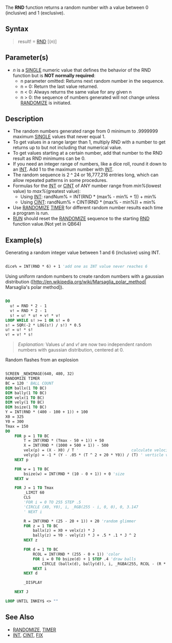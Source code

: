 The **RND** function returns a random number with a value between 0 (inclusive) and 1 (exclusive).

## Syntax
 
> result! = [RND](RND) [(*n*)]

## Parameter(s)

* *n* is a [SINGLE](SINGLE) numeric value that defines the behavior of the RND function but is **NOT normally required**:
    - n parameter omitted: Returns next random number in the sequence.
    - n = 0: Return the last value returned.
    - n < 0: Always returns the same value for any given n
    - n > 0: the sequence of numbers generated will not change unless [RANDOMIZE](RANDOMIZE) is initiated. 

## Description

* The random numbers generated range from 0 minimum to .9999999 maximum  [SINGLE](SINGLE) values that never equal 1.
* To get values in a range larger than 1, multiply RND with a number to get returns up to but not including that numerical value.
* To get values starting at a certain number, add that number to the RND result as RND minimums can be 0.
* If you need an integer range of numbers, like a dice roll, round it down to an [INT](INT). Add 1 to the maximum number with [INT](INT).
* The random sequence is 2 ^ 24 or 16,777,216 entries long, which can allow repeated patterns in some procedures.
* Formulas for the [INT](INT) or [CINT](CINT) of ANY number range from *min%*(lowest value) to *max%*(greatest value): 
  * Using [INT](INT): randNum% = INT(RND * (max% - min% + 1)) + min%
  * Using [CINT](CINT): randNum% = CINT(RND * (max% - min%)) + min%
* Use [RANDOMIZE](RANDOMIZE) [TIMER](TIMER) for different random number results each time a program is run. 
* [RUN](RUN) should reset the [RANDOMIZE](RANDOMIZE) sequence to the starting [RND](RND) function value.(Not yet in QB64)

## Example(s)

Generating a random integer value between 1 and 6 (inclusive) using INT.

```vb

dice% = INT(RND * 6) + 1 'add one as INT value never reaches 6 

```

Using uniform random numbers to create random numbers with a gaussian distribution ([http://en.wikipedia.org/wiki/Marsaglia_polar_method| Marsaglia's polar method]).

```vb

DO
  u! = RND * 2 - 1
  v! = RND * 2 - 1
  s! = u! * u! + v! * v!
LOOP WHILE s! >= 1 OR s! = 0
s! = SQR(-2 * LOG(s!) / s!) * 0.5
u! = u! * s!
v! = v! * s! 

```

> *Explanation:* Values *u!* and *v!* are now two independent random numbers with gaussian distribution, centered at 0.

Random flashes from an explosion

```vb

SCREEN _NEWIMAGE(640, 480, 32)
RANDOMIZE TIMER
BC = 120 ' BALL COUNT
DIM ballx(1 TO BC)
DIM bally(1 TO BC)
DIM velx(1 TO BC)
DIM vely(1 TO BC)
DIM bsize(1 TO BC)
Y = INT(RND * (400 - 100 + 1)) + 100
X0 = 325
Y0 = 300
Tmax = 150
DO
    FOR p = 1 TO BC
        T = INT(RND * (Tmax - 50 + 1)) + 50
        X = INT(RND * (1000 + 500 + 1)) - 500
        velx(p) = (X - X0) / T '                       calculate velocity based on flight time
        vely(p) = -1 * (Y - .05 * (T ^ 2 + 20 * Y0)) / (T) ' verticle velocity
    NEXT p

    FOR w = 1 TO BC
        bsize(w) = INT(RND * (10 - 0 + 1)) + 0 'size
    NEXT w

    FOR J = 1 TO Tmax
        _LIMIT 60
        CLS
        'FOR i = 0 TO 255 STEP .5
        'CIRCLE (X0, Y0), i, _RGB(255 - i, 0, 0), 0, 3.147
        ' NEXT i

        R = INT(RND * (25 - 20 + 1)) + 20 'random glimmer
        FOR z = 1 TO BC
            ballx(z) = X0 + velx(z) * J
            bally(z) = Y0 - vely(z) * J + .5 * .1 * J ^ 2
        NEXT z

        FOR d = 1 TO BC
            RCOL = INT(RND * (255 - 0 + 1)) 'color
            FOR i = 0 TO bsize(d) + 1 STEP .4 'draw balls
                CIRCLE (ballx(d), bally(d)), i, _RGBA(255, RCOL - (R * i), RCOL - R * i, 255)
            NEXT i
        NEXT d

        _DISPLAY

    NEXT J

LOOP UNTIL INKEY$ <> "" 

```

## See Also

* [RANDOMIZE](RANDOMIZE), [TIMER](TIMER)
* [INT](INT), [CINT](CINT), [FIX](FIX)
